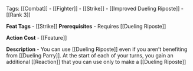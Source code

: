 Tags: [[Combat]] - [[Fighter]] - [[Strike]] - [[Improved Dueling Riposte]] - [[Rank 3]]

**Feat Tags** - [[Strike]]
**Prerequisites** - Requires [[Dueling Riposte]]

**Action Cost** - [[Feature]]

**Description** - You can use [[Dueling Riposte]] even if you aren’t benefiting from [[Dueling Parry]]. At the start of each of your turns, you gain an additional [[Reaction]] that you can use only to make a [[Dueling Riposte]]